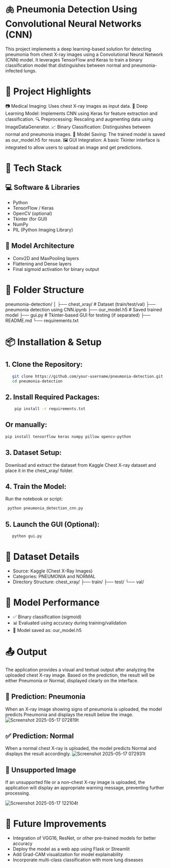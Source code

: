# 🫁 Pneumonia Detection Using Convolutional Neural Networks (CNN)

This project implements a deep learning-based solution for detecting pneumonia from chest X-ray images using a Convolutional Neural Network (CNN) model. It leverages TensorFlow and Keras to train a binary classification model that distinguishes between normal and pneumonia-infected lungs.

# 📌 Project Highlights

📷 Medical Imaging: Uses chest X-ray images as input data.
🧠 Deep Learning Model: Implements CNN using Keras for feature extraction and classification.
🔍 Preprocessing: Rescaling and augmenting data using ImageDataGenerator.
📈 Binary Classification: Distinguishes between normal and pneumonia images.
💾 Model Saving: The trained model is saved as our_model.h5 for reuse.
🖼️ GUI Integration: A basic Tkinter interface is integrated to allow users to upload an image and get predictions.


# 🧰 Tech Stack
## 💻 Software & Libraries

- Python
- TensorFlow / Keras
- OpenCV (optional)
- Tkinter (for GUI)
- NumPy
- PIL (Python Imaging Library)

## 🧪 Model Architecture

- Conv2D and MaxPooling layers
- Flattening and Dense layers
- Final sigmoid activation for binary output


# 📁 Folder Structure

pneumonia-detection/
│
├── chest_xray/              # Dataset (train/test/val)
├── pneumonia detection using CNN.ipynb
├── our_model.h5             # Saved trained model
├── gui.py                   # Tkinter-based GUI for testing (if separated)
├── README.md
└── requirements.txt


# 📦 Installation & Setup

## 1. Clone the Repository:
```bash
   git clone https://github.com/your-username/pneumonia-detection.git
   cd pneumonia-detection
```
   
## 2. Install Required Packages:
```bash
    pip install -r requirements.txt
```
   
## Or manually:
   ```bash
  pip install tensorflow keras numpy pillow opencv-python
   ```
## 3. Dataset Setup:
Download and extract the dataset from Kaggle Chest X-ray dataset and place it in the chest_xray/ folder.

## 4. Train the Model:
Run the notebook or script:
  ```bash
   python pneumonia_detection_cnn.py
```
   
## 5. Launch the GUI (Optional):
```bash
   python gui.py
```

   
   
# 🧪 Dataset Details

- Source: Kaggle (Chest X-Ray Images)
- Categories: PNEUMONIA and NORMAL
- Directory Structure:
chest_xray/
├── train/
├── test/
└── val/


# 🧠 Model Performance

- ✅ Binary classification (sigmoid)
- 📊 Evaluated using accuracy during training/validation
- 📁 Model saved as: our_model.h5

 # 📤 Output
 
The application provides a visual and textual output after analyzing the uploaded chest X-ray image. Based on the prediction, the result will be either Pneumonia or Normal, displayed clearly on the interface.

## 🔎 Prediction: Pneumonia
When an X-ray image showing signs of pneumonia is uploaded, the model predicts Pneumonia and displays the result below the image.
![Screenshot 2025-05-17 072819t](https://github.com/user-attachments/assets/40a392ef-38c9-4434-886b-8753c3324823)

## ✅ Prediction: Normal
When a normal chest X-ray is uploaded, the model predicts Normal and displays the result accordingly.
![Screenshot 2025-05-17 072931t](https://github.com/user-attachments/assets/eac56d9d-3123-4744-ab67-baef89ca5789)

## 🚫 Unsupported Image
If an unsupported file or a non–chest X-ray image is uploaded, the application will display an appropriate warning message, preventing further processing.

![Screenshot 2025-05-17 122104t](https://github.com/user-attachments/assets/84f762c4-2af6-4d93-852e-0a8a2c1b4cd1)


# 🚀 Future Improvements

- Integration of VGG16, ResNet, or other pre-trained models for better accuracy
- Deploy the model as a web app using Flask or Streamlit
- Add Grad-CAM visualization for model explainability
- Incorporate multi-class classification with more lung diseases


 
